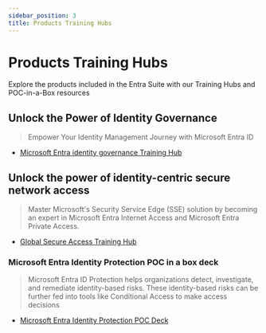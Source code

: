 ```yaml
---
sidebar_position: 3
title: Products Training Hubs
---
```

# Products Training Hubs

Explore the products included in the Entra Suite with our Training Hubs and POC-in-a-Box resources

## Unlock the Power of Identity Governance

> Empower Your Identity Management Journey with Microsoft Entra ID

- [Microsoft Entra identity governance Training Hub](https://aka.ms/entraidgovernancetraining)

## Unlock the power of identity-centric secure network access

> Master Microsoft's Security Service Edge (SSE) solution by becoming an expert in Microsoft Entra Internet Access and Microsoft Entra Private Access.

- [Global Secure Access Training Hub](https://aka.ms/GlobalSecureAccessTraining)

### Microsoft Entra Identity Protection POC in a box deck

> Microsoft Entra ID Protection helps organizations detect, investigate, and remediate identity-based risks. These identity-based risks can be further fed into tools like Conditional Access to make access decisions

- [Microsoft Entra Identity Protection POC Deck](./Entra_Suite_Microsoft_Identity_Protection_POC_in_a_Box.pptx)